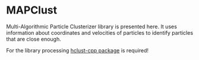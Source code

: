 # MAPClust
Multi-Algorithmic Particle Clusterizer library is presented here. It uses information about coordinates and velocities of particles to identify particles that are close enough.

For the library processing [hclust-cpp package](https://github.com/cdalitz/hclust-cpp) is required!
